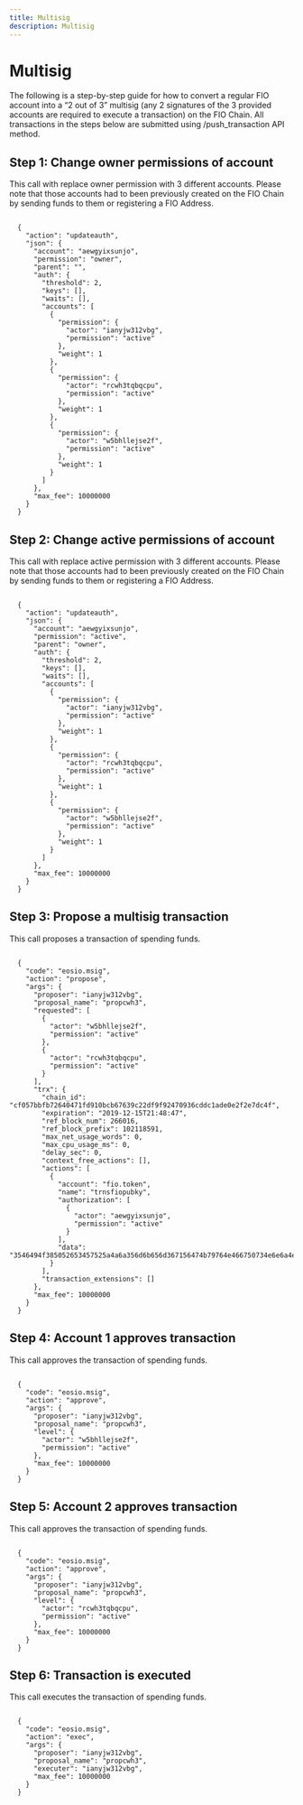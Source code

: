 ```yaml
---
title: Multisig
description: Multisig
---
```

# Multisig

The following is a step-by-step guide for how to convert a regular FIO account into a “2 out of 3” multisig (any 2 signatures of the 3 provided accounts are required to execute a transaction) on the FIO Chain. All transactions in the steps below are submitted using /push_transaction API method.

## Step 1: Change owner permissions of account

This call with replace owner permission with 3 different accounts. Please note that those accounts had to been previously created on the FIO Chain by sending funds to them or registering a FIO Address.
```

  {
    "action": "updateauth",
    "json": {
      "account": "aewgyixsunjo",
      "permission": "owner",
      "parent": "",
      "auth": {
        "threshold": 2,
        "keys": [],
        "waits": [],
        "accounts": [
          {
            "permission": {
              "actor": "ianyjw312vbg",
              "permission": "active"
            },
            "weight": 1
          },
          {
            "permission": {
              "actor": "rcwh3tqbqcpu",
              "permission": "active"
            },
            "weight": 1
          },
          {
            "permission": {
              "actor": "w5bhllejse2f",
              "permission": "active"
            },
            "weight": 1
          }
        ]
      },
      "max_fee": 10000000
    }
  }

```
## Step 2: Change active permissions of account

This call with replace active permission with 3 different accounts. Please note that those accounts had to been previously created on the FIO Chain by sending funds to them or registering a FIO Address.
```

  {
    "action": "updateauth",
    "json": {
      "account": "aewgyixsunjo",
      "permission": "active",
      "parent": "owner",
      "auth": {
        "threshold": 2,
        "keys": [],
        "waits": [],
        "accounts": [
          {
            "permission": {
              "actor": "ianyjw312vbg",
              "permission": "active"
            },
            "weight": 1
          },
          {
            "permission": {
              "actor": "rcwh3tqbqcpu",
              "permission": "active"
            },
            "weight": 1
          },
          {
            "permission": {
              "actor": "w5bhllejse2f",
              "permission": "active"
            },
            "weight": 1
          }
        ]
      },
      "max_fee": 10000000
    }
  }

```

## Step 3: Propose a multisig transaction

This call proposes a transaction of spending funds.
```

  {
    "code": "eosio.msig",
    "action": "propose",
    "args": {
      "proposer": "ianyjw312vbg",
      "proposal_name": "propcwh3",
      "requested": [
        {
          "actor": "w5bhllejse2f",
          "permission": "active"
        },
        {
          "actor": "rcwh3tqbqcpu",
          "permission": "active"
        }
      ],
      "trx": {
        "chain_id": "cf057bbfb72640471fd910bcb67639c22df9f92470936cddc1ade0e2f2e7dc4f",
        "expiration": "2019-12-15T21:48:47",
        "ref_block_num": 266016,
        "ref_block_prefix": 102118591,
        "max_net_usage_words": 0,
        "max_cpu_usage_ms": 0,
        "delay_sec": 0,
        "context_free_actions": [],
        "actions": [
          {
            "account": "fio.token",
            "name": "trnsfiopubky",
            "authorization": [
              {
                "actor": "aewgyixsunjo",
                "permission": "active"
              }
            ],
            "data": "3546494f385052653457525a4a6a356d6b656d367156474b79764e466750734e6e6a4e4e366b50686836456143707a4356696e354a6a40420f000000000080b2e60e0000000040dfd4b83bcfb83200"
          }
        ],
        "transaction_extensions": []
      },
      "max_fee": 10000000
    }
  }

```

## Step 4: Account 1 approves transaction

This call approves the transaction of spending funds.
```

  {
    "code": "eosio.msig",
    "action": "approve",
    "args": {
      "proposer": "ianyjw312vbg",
      "proposal_name": "propcwh3",
      "level": {
        "actor": "w5bhllejse2f",
        "permission": "active"
      },
      "max_fee": 10000000
    }
  }

```

## Step 5: Account 2 approves transaction

This call approves the transaction of spending funds.
```

  {
    "code": "eosio.msig",
    "action": "approve",
    "args": {
      "proposer": "ianyjw312vbg",
      "proposal_name": "propcwh3",
      "level": {
        "actor": "rcwh3tqbqcpu",
        "permission": "active"
      },
      "max_fee": 10000000
    }
  }

```

## Step 6: Transaction is executed

This call executes the transaction of spending funds.
```

  {
    "code": "eosio.msig",
    "action": "exec",
    "args": {
      "proposer": "ianyjw312vbg",
      "proposal_name": "propcwh3",
      "executer": "ianyjw312vbg",
      "max_fee": 10000000
    }
  }

```
